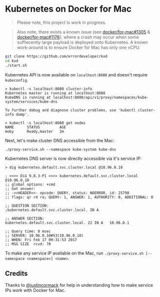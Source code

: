 # Kubernetes on Docker for Mac

> Please note, this project is work in progress.

> Also note, there exists a known issue (see [docker/for-mac#1305](https://github.com/docker/for-mac/issues/1305) & [docker/for-mac#1176](https://github.com/docker/for-mac/issues/1176)), where a crash may occur when some suffiecently large payload is deployed onto Kubernetes. A known work-around is to ensure Docker for Mac has only one vCPU.

```bash
git clone https://github.com/errordeveloper/kxd
cd kxd
./start.sh
```

Kubernetes API is now available on `localhost:8080` and doesn't require `kubeconfig`.

```console
> kubectl -s localhost:8080 cluster-info
Kubernetes master is running at localhost:8080
KubeDNS is running at localhost:8080/api/v1/proxy/namespaces/kube-system/services/kube-dns

To further debug and diagnose cluster problems, use 'kubectl cluster-info dump'.

> kubectl -s localhost:8080 get nodes
NAME      STATUS         AGE
moby      Ready,master   2m
```

Next, let's make cluster DNS accessible from the Mac:
```
./proxy-service.sh --namespace kube-system kube-dns
```

Kubernetes DNS server is now directly accessible via it's service IP:
```
> dig kubernetes.default.svc.cluster.local @10.96.0.10

; <<>> DiG 9.8.3-P1 <<>> kubernetes.default.svc.cluster.local @10.96.0.10
;; global options: +cmd
;; Got answer:
;; ->>HEADER<<- opcode: QUERY, status: NOERROR, id: 25798
;; flags: qr rd ra; QUERY: 1, ANSWER: 1, AUTHORITY: 0, ADDITIONAL: 0

;; QUESTION SECTION:
;kubernetes.default.svc.cluster.local. IN A

;; ANSWER SECTION:
kubernetes.default.svc.cluster.local. 22 IN A	10.96.0.1

;; Query time: 0 msec
;; SERVER: 10.96.0.10#53(10.96.0.10)
;; WHEN: Fri Feb 17 09:31:53 2017
;; MSG SIZE  rcvd: 70
```

To make any service IP available on the Mac, run `./proxy-service.sh [--namespace <namespace>] <name>`.

## Credits

Thanks to [@justincormack](https://github.com/justincormack) for help in understanding how to make service IPs work with Docker for Mac.

